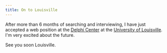 ```yaml
---
title: On to Louisville
---
```

After more than 6 months of searching and interviewing, I have just accepted a web position at the [Delphi Center](https://louisville.edu/delphi) at the [University of Louisville](https://louisville.edu). I'm very excited about the future.

See you soon Louisville.
